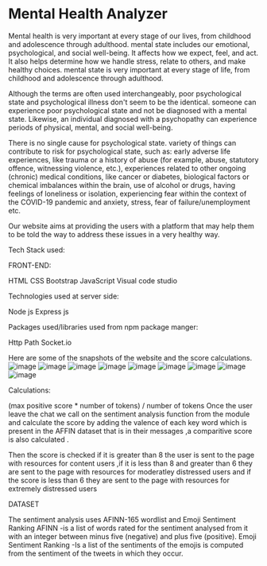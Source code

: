 # Mental Health Analyzer

Mental health is very important at every stage of our lives, from childhood and adolescence through adulthood. mental state includes our emotional, psychological, and social well-being. It affects how we expect, feel, and act. It also helps determine how we handle stress, relate to others, and make healthy choices. mental state is very important at every stage of life, from childhood and adolescence through adulthood.

Although the terms are often used interchangeably, poor psychological state and psychological illness don't seem to be the identical. someone can experience poor psychological state and not be diagnosed with a mental state. Likewise, an individual diagnosed with a psychopathy can experience periods of physical, mental, and social well-being.

There is no single cause for psychological state. variety of things can contribute to risk for psychological state, such as: early adverse life experiences, like trauma or a history of abuse (for example, abuse, statutory offence, witnessing violence, etc.), experiences
related to other ongoing (chronic) medical conditions, like cancer or diabetes, biological factors or chemical imbalances within the brain, use of alcohol or drugs, having feelings of loneliness or isolation, experiencing fear within the context of the COVID-19 pandemic and anxiety, stress, fear of failure/unemployment etc.

Our website aims at providing the users with a platform that may help them to be told the way to address these issues in a very healthy way.


Tech Stack used:

FRONT-END:

HTML
CSS
Bootstrap
JavaScript
Visual code studio


Technologies used at server side:

Node js
Express js


Packages used/libraries used from npm package manger:

Http
Path
Socket.io





Here are some of the snapshots of the website and the score calculations.
![image](https://user-images.githubusercontent.com/66869358/173076183-074e39e8-1029-4371-acac-9f47c9e1c0e2.png)
![image](https://user-images.githubusercontent.com/66869358/173076231-b201181f-c572-4731-a6d3-a9161ce2fd73.png)
![image](https://user-images.githubusercontent.com/66869358/173076293-9dfc35e3-07c4-414f-b0d8-b1cfa04e0f68.png)
![image](https://user-images.githubusercontent.com/66869358/173076322-fc818fe2-4c44-4c31-9ef0-d08c471da985.png)
![image](https://user-images.githubusercontent.com/66869358/173076402-d23e6261-d523-45c0-b910-c2e8d20996ce.png)
![image](https://user-images.githubusercontent.com/66869358/173076496-ba6f75f8-cfc6-47ae-93ee-38a818bd5fd9.png)
![image](https://user-images.githubusercontent.com/66869358/173076526-4a49caa4-2899-4a8c-9115-6f555bc205c7.png)
![image](https://user-images.githubusercontent.com/66869358/173076592-9ec77605-818c-4abc-b3fa-1bfb73b5a0f0.png)
![image](https://user-images.githubusercontent.com/66869358/173076613-061062bb-595b-4cc0-952a-c86b7a832d0b.png)


Calculations:

(max positive score * number of tokens) / number of tokens
Once the user leave the chat we call on the sentiment analysis function from the module and calculate the score by adding the valence of each key word which is present in the AFFIN dataset that is in their messages ,a comparitive score is also calculated .

Then the score is checked if it is greater than 8 the user is sent to the page with resources for content users ,if it is less than 8 and greater than 6 they are sent to the page with resources for moderatley distressed users and if the score is less than 6 they are sent to the page with resources for extremely distressed users


DATASET

The sentiment analysis uses AFINN-165 wordlist and Emoji Sentiment Ranking AFINN -is a list of words rated for the sentiment analysed from it with an integer between minus five (negative) and plus five (positive). Emoji Sentiment Ranking -Is a list of the sentiments of the emojis is computed from the sentiment of the tweets in which they occur.
